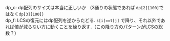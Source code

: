 dp_c: dp配列のサイズは本当に正しいか （3通りの状態であれば `dp[2][100]`ではなく`dp[3][100]`）\
dp_f: LCSの復元にはdp配列を逆からたどる. `s[i]==t[j]` で降り、それ以外であれば値が減らない方に動くことを繰り返す.（この降り方のパターンがLCSの総数？）